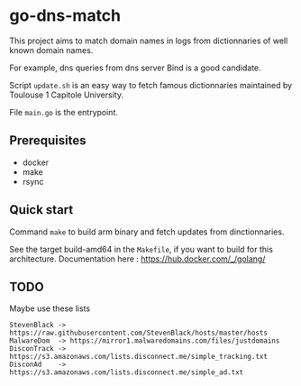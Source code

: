 go-dns-match
===============

This project aims to match domain names in logs from dictionnaries of well known domain names.

For example, dns queries from dns server Bind is a good candidate.

̀Script `update.sh` is an easy way to fetch famous dictionnaries maintained by Toulouse 1 Capitole University.

File `main.go` is the entrypoint.

## Prerequisites
- docker
- make
- rsync

## Quick start

Command `make` to build arm binary and fetch updates from dinctionnaries.

See the target build-amd64 in the `Makefile`, if you want to build for this architecture. 
Documentation here : https://hub.docker.com/_/golang/

## TODO

Maybe use these lists
```
StevenBlack -> https://raw.githubusercontent.com/StevenBlack/hosts/master/hosts
MalwareDom  -> https://mirror1.malwaredomains.com/files/justdomains
DisconTrack -> https://s3.amazonaws.com/lists.disconnect.me/simple_tracking.txt
DisconAd    -> https://s3.amazonaws.com/lists.disconnect.me/simple_ad.txt
```